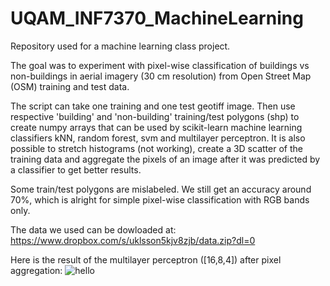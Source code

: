 # UQAM_INF7370_MachineLearning

Repository used for a machine learning class project.

The goal was to experiment with pixel-wise classification of buildings vs non-buildings in aerial imagery (30 cm resolution) from Open Street Map (OSM) training and test data.

The script can take one training and one test geotiff image. Then use respective 'building' and 'non-building' training/test polygons (shp) to create numpy arrays that can be used by scikit-learn machine learning classifiers kNN, random forest, svm and multilayer perceptron. It is also possible to stretch histograms (not working), create a 3D scatter of the training data and aggregate the pixels of an image after it was predicted by a classifier to get better results.

Some train/test polygons are mislabeled. We still get an accuracy around 70%, which is alright for simple pixel-wise classification with RGB bands only.

The data we used can be dowloaded at: https://www.dropbox.com/s/uklsson5kjv8zjb/data.zip?dl=0


Here is the result of the multilayer perceptron ([16,8,4]) after pixel aggregation:
![hello](https:///github.com/NBrown140/UQAM_INF7370_MachineLearning/blob/master/mlp_16_8_4_aggregate_150dpi.png)
